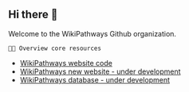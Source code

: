 ## Hi there 👋

Welcome to the WikiPathways Github organization. 

`👩‍💻 Overview core resources`
* [WikiPathways website code](https://github.com/wikipathways/wikipathways.org)
* [WikiPathways new website - under development](https://github.com/wikipathways/wikipathways.github.io)
* [WikiPathways database - under development](https://github.com/wikipathways/wikipathways-database)



<!--

**Here are some ideas to get you started:**

🙋‍♀️ A short introduction - what is your organization all about?
🌈 Contribution guidelines - how can the community get involved?
 - where can the community find your docs? Is there anything else the community should know?
🍿 Fun facts - what does your team eat for breakfast?
🧙 Remember, you can do mighty things with the power of [Markdown](https://docs.github.com/github/writing-on-github/getting-started-with-writing-and-formatting-on-github/basic-writing-and-formatting-syntax)
-->
